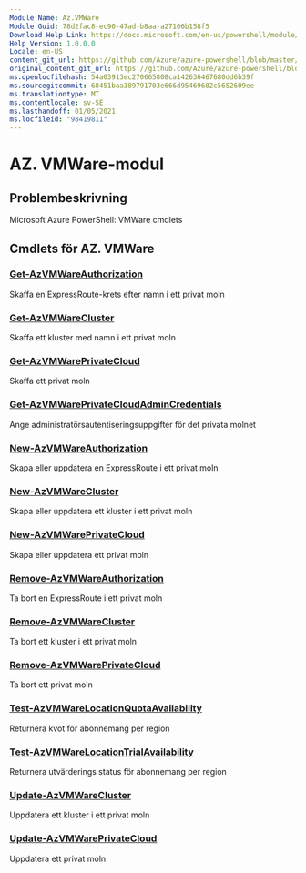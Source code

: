 ```yaml
---
Module Name: Az.VMWare
Module Guid: 78d2fac8-ec90-47ad-b8aa-a27106b158f5
Download Help Link: https://docs.microsoft.com/en-us/powershell/module/az.vmware
Help Version: 1.0.0.0
Locale: en-US
content_git_url: https://github.com/Azure/azure-powershell/blob/master/src/VMWare/help/Az.VMWare.md
original_content_git_url: https://github.com/Azure/azure-powershell/blob/master/src/VMWare/help/Az.VMWare.md
ms.openlocfilehash: 54a03913ec270665808ca142636467680dd6b39f
ms.sourcegitcommit: 68451baa389791703e666d95469602c5652609ee
ms.translationtype: MT
ms.contentlocale: sv-SE
ms.lasthandoff: 01/05/2021
ms.locfileid: "98419811"
---
```

# AZ. VMWare-modul
## Problembeskrivning
Microsoft Azure PowerShell: VMWare cmdlets

## Cmdlets för AZ. VMWare
### [Get-AzVMWareAuthorization](Get-AzVMWareAuthorization.md)
Skaffa en ExpressRoute-krets efter namn i ett privat moln

### [Get-AzVMWareCluster](Get-AzVMWareCluster.md)
Skaffa ett kluster med namn i ett privat moln

### [Get-AzVMWarePrivateCloud](Get-AzVMWarePrivateCloud.md)
Skaffa ett privat moln

### [Get-AzVMWarePrivateCloudAdminCredentials](Get-AzVMWarePrivateCloudAdminCredentials.md)
Ange administratörsautentiseringsuppgifter för det privata molnet

### [New-AzVMWareAuthorization](New-AzVMWareAuthorization.md)
Skapa eller uppdatera en ExpressRoute i ett privat moln

### [New-AzVMWareCluster](New-AzVMWareCluster.md)
Skapa eller uppdatera ett kluster i ett privat moln

### [New-AzVMWarePrivateCloud](New-AzVMWarePrivateCloud.md)
Skapa eller uppdatera ett privat moln

### [Remove-AzVMWareAuthorization](Remove-AzVMWareAuthorization.md)
Ta bort en ExpressRoute i ett privat moln

### [Remove-AzVMWareCluster](Remove-AzVMWareCluster.md)
Ta bort ett kluster i ett privat moln

### [Remove-AzVMWarePrivateCloud](Remove-AzVMWarePrivateCloud.md)
Ta bort ett privat moln

### [Test-AzVMWareLocationQuotaAvailability](Test-AzVMWareLocationQuotaAvailability.md)
Returnera kvot för abonnemang per region

### [Test-AzVMWareLocationTrialAvailability](Test-AzVMWareLocationTrialAvailability.md)
Returnera utvärderings status för abonnemang per region

### [Update-AzVMWareCluster](Update-AzVMWareCluster.md)
Uppdatera ett kluster i ett privat moln

### [Update-AzVMWarePrivateCloud](Update-AzVMWarePrivateCloud.md)
Uppdatera ett privat moln

